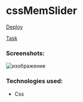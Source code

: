 # cssMemSlider

[Deploy](https://savitskayakseniya22.github.io/cssMemSlider/cssMemSlider/)

[Task](https://github.com/rolling-scopes-school/tasks/tree/master/tasks/css-meme-slider)

### Screenshots:

![изображение](https://github.com/SavitskayaKseniya22/cssMemSlider/assets/77901301/4a036bb5-e14d-49be-adce-430a683abc59)


### Technologies used: 
+ Css

